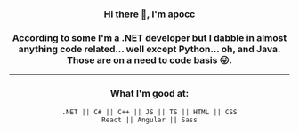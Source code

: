 <div align="center">

### **Hi there 💪, I'm apocc**

### According to some I'm a .NET developer but I dabble in almost anything code related... well except Python... oh, and Java. Those are on a need to code basis 😜.

---

### What I'm good at:

`.NET || C# || C++ || JS || TS || HTML || CSS`
</br>
`React || Angular || Sass`

</div>
